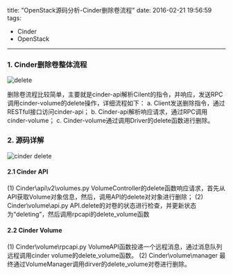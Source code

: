 title: "OpenStack源码分析-Cinder删除卷流程"
date: 2016-02-21 19:56:59
tags:
  - Cinder
  - OpenStack
---



### 1. Cinder删除卷整体流程
 
![delete](https://cloud.githubusercontent.com/assets/1736354/13130440/f8979c4c-d61e-11e5-8665-84b9d2f928f9.png)

删除卷流程比较简单，主要就是cinder-api解析Cilent的指令，并响应，发送RPC调用cinder-volume的delete操作，详细流程如下：
a. Client发送删除指令，通过RESTful接口访问cinder-api；
b. Cinder-api解析响应请求，通过RPC调用cinder-volume；
c. Cinder-volume通过调用Driver的delete函数进行删除。

### 2. 源码详解
 ![cinder delete](https://cloud.githubusercontent.com/assets/1736354/13130451/0e77ce74-d61f-11e5-91e9-9b63918beef1.png)
#### 2.1 Cinder API
(1) Cinder\api\v2\volumes.py
VolumeController的delete函数响应请求，首先从API获取Volume对象信息，然后，调用API的delete对对象进行删除；
(2) Cinder\volume\api.py
API.delete的对卷的状态进行检查，并更新状态为“deleting”，然后调用rpcapi的delete_volume函数
#### 2.2 Cinder Volume
(1) Cinder\volume\rpcapi.py
VolumeAPI函数投递一个远程消息，通过消息队列远程调用cinder volume的delete_volume函数。
(2) Cinder\volume\manager
最终通过VolumeManager调用dirver的delete_volume对卷进行删除。